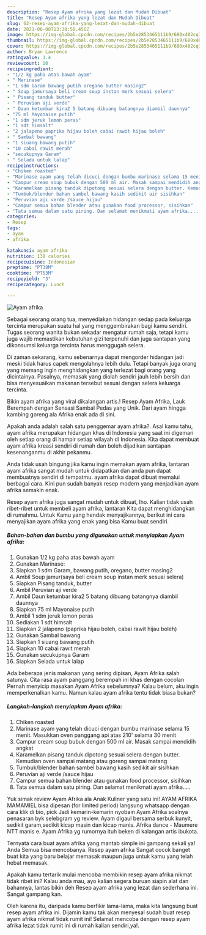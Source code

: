 ```yaml
---
description: "Resep Ayam afrika yang lezat dan Mudah Dibuat"
title: "Resep Ayam afrika yang lezat dan Mudah Dibuat"
slug: 62-resep-ayam-afrika-yang-lezat-dan-mudah-dibuat
date: 2021-06-08T13:30:50.456Z
image: https://img-global.cpcdn.com/recipes/2b5e2853465111b9/680x482cq70/ayam-afrika-foto-resep-utama.jpg
thumbnail: https://img-global.cpcdn.com/recipes/2b5e2853465111b9/680x482cq70/ayam-afrika-foto-resep-utama.jpg
cover: https://img-global.cpcdn.com/recipes/2b5e2853465111b9/680x482cq70/ayam-afrika-foto-resep-utama.jpg
author: Bryan Lawrence
ratingvalue: 3.4
reviewcount: 10
recipeingredient:
- "1/2 kg paha atas bawah ayam"
- " Marinase"
- "1 sdm Garam bawang putih oregano butter masing2"
- " Soup jamursaya beli cream soup instan merk sesuai selera"
- " Pisang tanduk butter"
- " Peruvian aji verde"
- " Daun ketumbar kira2 5 batang dibuang batangnya diambil daunnya"
- "75 ml Mayonaise putih"
- "1 sdm jeruk lemon peras"
- "1 sdt himsalt"
- "2 jalapeno paprika hijau boleh cabai rawit hijau boleh"
- " Sambal bawang"
- "1 siuang bawang putih"
- "10 cabai rawit merah"
- "secukupnya Garam"
- " Selada untuk lalap"
recipeinstructions:
- "Chiken roasted"
- "Marinase ayam yang telah dicuci dengan bumbu marinase selama 15 menit. Masukkan oven panggang api atas 210&#39; selama 30 menit"
- "Campur cream soup bubuk dengan 500 ml air. Masak sampai mendidih angkat"
- "Karamelkan pisang tanduk dipotong sesuai selera dengan butter. Kemudian oven sampai matang atau goreng sampai matang"
- "Tumbuk/blender bahan sambel bawang kasih sedikit air sisihkan"
- "Peruvian aji verde /sauce hijau"
- "Campur semua bahan blender atau gunakan food processor, sisihkan"
- "Tata semua dalam satu piring. Dan selamat menikmati ayam afrika....."
categories:
- Resep
tags:
- ayam
- afrika

katakunci: ayam afrika 
nutrition: 138 calories
recipecuisine: Indonesian
preptime: "PT38M"
cooktime: "PT53M"
recipeyield: "3"
recipecategory: Lunch

---
```



![Ayam afrika](https://img-global.cpcdn.com/recipes/2b5e2853465111b9/680x482cq70/ayam-afrika-foto-resep-utama.jpg)

Sebagai seorang orang tua, menyediakan hidangan sedap pada keluarga tercinta merupakan suatu hal yang menggembirakan bagi kamu sendiri. Tugas seorang  wanita bukan sekadar mengatur rumah saja, tetapi kamu juga wajib memastikan kebutuhan gizi terpenuhi dan juga santapan yang dikonsumsi keluarga tercinta harus menggugah selera.

Di zaman  sekarang, kamu sebenarnya dapat mengorder hidangan jadi meski tidak harus capek mengolahnya lebih dulu. Tetapi banyak juga orang yang memang ingin menghidangkan yang terlezat bagi orang yang dicintainya. Pasalnya, memasak yang diolah sendiri jauh lebih bersih dan bisa menyesuaikan makanan tersebut sesuai dengan selera keluarga tercinta. 

Bikin ayam afrika yang viral dikalangan artis.! Resep Ayam Afrika, Lauk Berempah dengan Sensasi Sambal Pedas yang Unik. Dari ayam hingga kambing goreng ala Afrika enak ada di sini.

Apakah anda adalah salah satu penggemar ayam afrika?. Asal kamu tahu, ayam afrika merupakan hidangan khas di Indonesia yang saat ini digemari oleh setiap orang di hampir setiap wilayah di Indonesia. Kita dapat membuat ayam afrika kreasi sendiri di rumah dan boleh dijadikan santapan kesenanganmu di akhir pekanmu.

Anda tidak usah bingung jika kamu ingin memakan ayam afrika, lantaran ayam afrika sangat mudah untuk didapatkan dan anda pun dapat membuatnya sendiri di tempatmu. ayam afrika dapat dibuat memalui berbagai cara. Kini pun sudah banyak resep modern yang menjadikan ayam afrika semakin enak.

Resep ayam afrika juga sangat mudah untuk dibuat, lho. Kalian tidak usah ribet-ribet untuk membeli ayam afrika, lantaran Kita dapat menghidangkan di rumahmu. Untuk Kamu yang hendak menyajikannya, berikut ini cara menyajikan ayam afrika yang enak yang bisa Kamu buat sendiri.

<!--inarticleads1-->

##### Bahan-bahan dan bumbu yang digunakan untuk menyiapkan Ayam afrika:

1. Gunakan 1/2 kg paha atas bawah ayam
1. Gunakan  Marinase:
1. Siapkan 1 sdm Garam, bawang putih, oregano, butter masing2
1. Ambil  Soup jamur(saya beli cream soup instan merk sesuai selera)
1. Siapkan  Pisang tanduk, butter
1. Ambil  Peruvian aji verde
1. Ambil  Daun ketumbar kira2 5 batang dibuang batangnya diambil daunnya
1. Siapkan 75 ml Mayonaise putih
1. Ambil 1 sdm jeruk lemon peras
1. Sediakan 1 sdt himsalt
1. Siapkan 2 jalapeno (paprika hijau boleh, cabai rawit hijau boleh)
1. Gunakan  Sambal bawang
1. Siapkan 1 siuang bawang putih
1. Siapkan 10 cabai rawit merah
1. Gunakan secukupnya Garam
1. Siapkan  Selada untuk lalap


Ada beberapa jenis makanan yang sering dipisan, Ayam Afrika salah satunya. Cita rasa ayam panggang berempah ini khas dengan cocolan Pernah menyicip masakan Ayam Afrika sebelumnya? Kalau belum, aku ingin memperkenalkan kamu. Namun kalau ayam afrika tentu tidak biasa bukan? 

<!--inarticleads2-->

##### Langkah-langkah menyiapkan Ayam afrika:

1. Chiken roasted
1. Marinase ayam yang telah dicuci dengan bumbu marinase selama 15 menit. Masukkan oven panggang api atas 210&#39; selama 30 menit
1. Campur cream soup bubuk dengan 500 ml air. Masak sampai mendidih angkat
1. Karamelkan pisang tanduk dipotong sesuai selera dengan butter. Kemudian oven sampai matang atau goreng sampai matang
1. Tumbuk/blender bahan sambel bawang kasih sedikit air sisihkan
1. Peruvian aji verde /sauce hijau
1. Campur semua bahan blender atau gunakan food processor, sisihkan
1. Tata semua dalam satu piring. Dan selamat menikmati ayam afrika.....


Yuk simak review Ayam Afrika ala Anak Kuliner yang satu ini! AYAM AFRIKA MAMAMIEL bisa dipesan (for limited period) langsung whatsapp dengan cara klik di bio, pick Jadi kemarin-kemarin nyobain Ayam Afrika soalnya penasaran byk selebgram yg review. Ayam digaul bersama serbuk kunyit, sedikit garam,sedikit kicap masin dan kicap manis. Afrika dance - Maumere NTT manis e. Ayam Afrika yg rumornya ituh beken di kalangan artis ibukota. 

Ternyata cara buat ayam afrika yang mantab simple ini gampang sekali ya! Anda Semua bisa mencobanya. Resep ayam afrika Sangat cocok banget buat kita yang baru belajar memasak maupun juga untuk kamu yang telah hebat memasak.

Apakah kamu tertarik mulai mencoba membikin resep ayam afrika nikmat tidak ribet ini? Kalau anda mau, ayo kalian segera buruan siapin alat dan bahannya, lantas bikin deh Resep ayam afrika yang lezat dan sederhana ini. Sangat gampang kan. 

Oleh karena itu, daripada kamu berfikir lama-lama, maka kita langsung buat resep ayam afrika ini. Dijamin kamu tak akan menyesal sudah buat resep ayam afrika nikmat tidak rumit ini! Selamat mencoba dengan resep ayam afrika lezat tidak rumit ini di rumah kalian sendiri,ya!.

